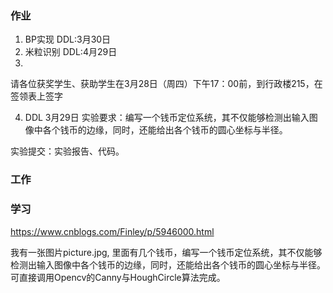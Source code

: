 ### 作业
1. BP实现    DDL:3月30日
2. 米粒识别   DDL:4月29日
3. 
请各位获奖学生、获助学生在3月28日（周四）下午17：00前，到行政楼215，在签领表上签字

4.  DDL  3月29日
实验要求：编写一个钱币定位系统，其不仅能够检测出输入图像中各个钱币的边缘，同时，还能给出各个钱币的圆心坐标与半径。

实验提交：实验报告、代码。



### 工作



### 学习

https://www.cnblogs.com/Finley/p/5946000.html

我有一张图片picture.jpg, 里面有几个钱币，编写一个钱币定位系统，其不仅能够检测出输入图像中各个钱币的边缘，同时，还能给出各个钱币的圆心坐标与半径。可直接调用Opencv的Canny与HoughCircle算法完成。



